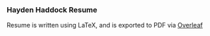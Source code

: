 ### Hayden Haddock Resume
Resume is written using LaTeX, and is exported to PDF via [Overleaf](https://www.overleaf.com/)
